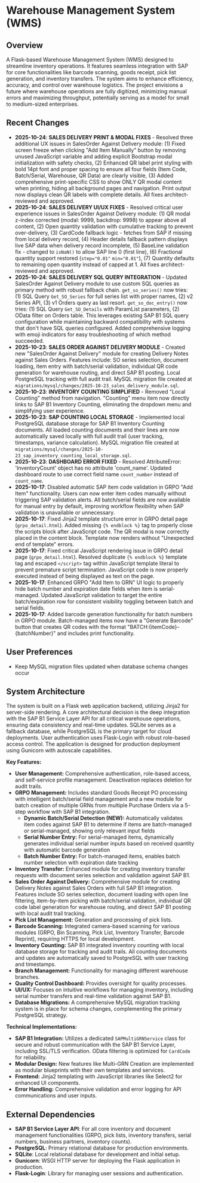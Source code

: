 # Warehouse Management System (WMS)

## Overview
A Flask-based Warehouse Management System (WMS) designed to streamline inventory operations. It features seamless integration with SAP for core functionalities like barcode scanning, goods receipt, pick list generation, and inventory transfers. The system aims to enhance efficiency, accuracy, and control over warehouse logistics. The project envisions a future where warehouse operations are fully digitized, minimizing manual errors and maximizing throughput, potentially serving as a model for small to medium-sized enterprises.

## Recent Changes
*   **2025-10-24**: **SALES DELIVERY PRINT & MODAL FIXES** - Resolved three additional UX issues in SalesOrder Against Delivery module: (1) Fixed screen freeze when clicking "Add Item Manually" button by removing unused JavaScript variable and adding explicit Bootstrap modal initialization with safety checks, (2) Enhanced QR label print styling with bold 14pt font and proper spacing to ensure all four fields (Item Code, Batch/Serial, Warehouse, QR Data) are clearly visible, (3) Added comprehensive print-specific CSS to show ONLY QR modal content when printing, hiding all background pages and navigation. Print output now displays clean QR labels with complete details. All fixes architect-reviewed and approved.
*   **2025-10-24**: **SALES DELIVERY UI/UX FIXES** - Resolved critical user experience issues in SalesOrder Against Delivery module: (1) QR modal z-index corrected (modal: 9999, backdrop: 9998) to appear above all content, (2) Open quantity validation with cumulative tracking to prevent over-delivery, (3) CardCode fallback logic - fetches from SAP if missing from local delivery record, (4) Header details fallback pattern displays live SAP data when delivery record incomplete, (5) BaseLine validation fix - changed to `isNaN()` to allow SAP line 0 (first line), (6) Fractional quantity support restored (`step="0.01"` `min="0.01"`), (7) Quantity defaults to remaining open quantity instead of capped at 1. All fixes architect-reviewed and approved.
*   **2025-10-24**: **SALES DELIVERY SQL QUERY INTEGRATION** - Updated SalesOrder Against Delivery module to use custom SQL queries as primary method with robust fallback chain. `get_so_series()` now tries: (1) SQL Query `Get_SO_Series` for full series list with proper names, (2) v2 Series API, (3) v1 Orders query as last resort. `get_so_doc_entry()` now tries: (1) SQL Query `Get_SO_Details` with ParamList parameters, (2) OData filter on Orders table. This leverages existing SAP B1 SQL query configuration while maintaining backward compatibility with systems that don't have SQL queries configured. Added comprehensive logging with emoji indicators for easy troubleshooting of which method succeeded.
*   **2025-10-23**: **SALES ORDER AGAINST DELIVERY MODULE** - Created new "SalesOrder Against Delivery" module for creating Delivery Notes against Sales Orders. Features include: SO series selection, document loading, item entry with batch/serial validation, individual QR code generation for warehouse routing, and direct SAP B1 posting. Local PostgreSQL tracking with full audit trail. MySQL migration file created at `migrations/mysql/changes/2025-10-23_sales_delivery_module.sql`.
*   **2025-10-23**: **INVENTORY COUNTING SIMPLIFIED** - Removed "Local Counting" method from navigation. "Counting" menu item now directly links to SAP B1 Inventory Counting, eliminating the dropdown menu and simplifying user experience.
*   **2025-10-23**: **SAP COUNTING LOCAL STORAGE** - Implemented local PostgreSQL database storage for SAP B1 Inventory Counting documents. All loaded counting documents and their lines are now automatically saved locally with full audit trail (user tracking, timestamps, variance calculation). MySQL migration file created at `migrations/mysql/changes/2025-10-23_sap_inventory_counting_local_storage.sql`.
*   **2025-10-23**: **DASHBOARD ERROR FIXED** - Resolved AttributeError: 'InventoryCount' object has no attribute 'count_name'. Updated dashboard route to use correct field name `count_number` instead of `count_name`.
*   **2025-10-17**: Disabled automatic SAP item code validation in GRPO "Add Item" functionality. Users can now enter item codes manually without triggering SAP validation alerts. All batch/serial fields are now available for manual entry by default, improving workflow flexibility when SAP validation is unavailable or unnecessary.
*   **2025-10-17**: Fixed Jinja2 template structure error in GRPO detail page (`grpo_detail.html`). Added missing `{% endblock %}` tag to properly close the scripts block after JavaScript code. The QR modal is now correctly placed in the content block. Template now renders without "Unexpected end of template" errors.
*   **2025-10-17**: Fixed critical JavaScript rendering issue in GRPO detail page (`grpo_detail.html`). Resolved duplicate `{% endblock %}` template tag and escaped `</script>` tag within JavaScript template literal to prevent premature script termination. JavaScript code is now properly executed instead of being displayed as text on the page.
*   **2025-10-17**: Enhanced GRPO "Add Item to GRN" UI logic to properly hide batch number and expiration date fields when item is serial-managed. Updated JavaScript validation to target the entire batch/expiration row for consistent visibility toggling between batch and serial fields.
*   **2025-10-17**: Added barcode generation functionality for batch numbers in GRPO module. Batch-managed items now have a "Generate Barcode" button that creates QR codes with the format "BATCH:{itemCode}-{batchNumber}" and includes print functionality.

## User Preferences
*   Keep MySQL migration files updated when database schema changes occur

## System Architecture
The system is built on a Flask web application backend, utilizing Jinja2 for server-side rendering. A core architectural decision is the deep integration with the SAP B1 Service Layer API for all critical warehouse operations, ensuring data consistency and real-time updates. SQLite serves as a fallback database, while PostgreSQL is the primary target for cloud deployments. User authentication uses Flask-Login with robust role-based access control. The application is designed for production deployment using Gunicorn with autoscale capabilities.

**Key Features:**
*   **User Management:** Comprehensive authentication, role-based access, and self-service profile management. Deactivation replaces deletion for audit trails.
*   **GRPO Management:** Includes standard Goods Receipt PO processing with intelligent batch/serial field management and a new module for batch creation of multiple GRNs from multiple Purchase Orders via a 5-step workflow with SAP B1 integration.
    *   **Dynamic Batch/Serial Detection (NEW):** Automatically validates item codes against SAP B1 to determine if items are batch-managed or serial-managed, showing only relevant input fields
    *   **Serial Number Entry:** For serial-managed items, dynamically generates individual serial number inputs based on received quantity with automatic barcode generation
    *   **Batch Number Entry:** For batch-managed items, enables batch number selection with expiration date tracking
*   **Inventory Transfer:** Enhanced module for creating inventory transfer requests with document series selection and validation against SAP B1.
*   **Sales Order Against Delivery:** Comprehensive module for creating Delivery Notes against Sales Orders with full SAP B1 integration. Features include SO series selection, document loading with open line filtering, item-by-item picking with batch/serial validation, individual QR code label generation for warehouse routing, and direct SAP B1 posting with local audit trail tracking.
*   **Pick List Management:** Generation and processing of pick lists.
*   **Barcode Scanning:** Integrated camera-based scanning for various modules (GRPO, Bin Scanning, Pick List, Inventory Transfer, Barcode Reprint), requiring HTTPS for local development.
*   **Inventory Counting:** SAP B1 integrated inventory counting with local database storage for tracking and audit trails. All counting documents and updates are automatically saved to PostgreSQL with user tracking and timestamps.
*   **Branch Management:** Functionality for managing different warehouse branches.
*   **Quality Control Dashboard:** Provides oversight for quality processes.
*   **UI/UX:** Focuses on intuitive workflows for managing inventory, including serial number transfers and real-time validation against SAP B1.
*   **Database Migrations:** A comprehensive MySQL migration tracking system is in place for schema changes, complementing the primary PostgreSQL strategy.

**Technical Implementations:**
*   **SAP B1 Integration:** Utilizes a dedicated `SAPMultiGRNService` class for secure and robust communication with the SAP B1 Service Layer, including SSL/TLS verification. OData filtering is optimized for `CardCode` for reliability.
*   **Modular Design:** New features like Multi-GRN Creation are implemented as modular blueprints with their own templates and services.
*   **Frontend:** Jinja2 templating with JavaScript libraries like Select2 for enhanced UI components.
*   **Error Handling:** Comprehensive validation and error logging for API communications and user inputs.

## External Dependencies
*   **SAP B1 Service Layer API**: For all core inventory and document management functionalities (GRPO, pick lists, inventory transfers, serial numbers, business partners, inventory counts).
*   **PostgreSQL**: Primary relational database for production environments.
*   **SQLite**: Local relational database for development and initial setup.
*   **Gunicorn**: WSGI HTTP server for deploying the Flask application in production.
*   **Flask-Login**: Library for managing user sessions and authentication.